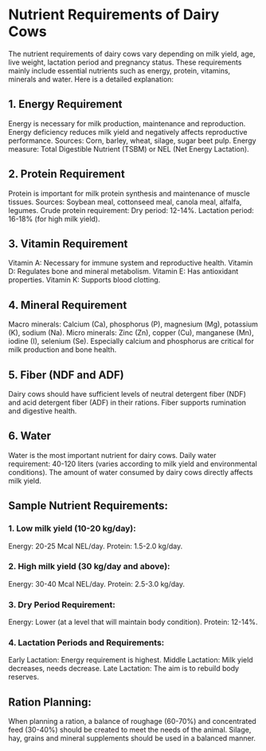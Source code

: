 # Nutrient Requirements of Dairy Cows
The nutrient requirements of dairy cows vary depending on milk yield, age, live weight, lactation period and pregnancy status. These requirements mainly include essential nutrients such as energy, protein, vitamins, minerals and water. 
Here is a detailed explanation:
## 1. Energy Requirement
Energy is necessary for milk production, maintenance and reproduction. Energy deficiency reduces milk yield and negatively affects reproductive performance.
Sources: Corn, barley, wheat, silage, sugar beet pulp.
Energy measure: Total Digestible Nutrient (TSBM) or NEL (Net Energy Lactation).
## 2. Protein Requirement
Protein is important for milk protein synthesis and maintenance of muscle tissues.
Sources: Soybean meal, cottonseed meal, canola meal, alfalfa, legumes.
Crude protein requirement:
Dry period: 12-14%.
Lactation period: 16-18% (for high milk yield).
## 3. Vitamin Requirement
Vitamin A: Necessary for immune system and reproductive health.
Vitamin D: Regulates bone and mineral metabolism.
Vitamin E: Has antioxidant properties.
Vitamin K: Supports blood clotting.
## 4. Mineral Requirement
Macro minerals: Calcium (Ca), phosphorus (P), magnesium (Mg), potassium (K), sodium (Na).
Micro minerals: Zinc (Zn), copper (Cu), manganese (Mn), iodine (I), selenium (Se).
Especially calcium and phosphorus are critical for milk production and bone health.
## 5. Fiber (NDF and ADF)
Dairy cows should have sufficient levels of neutral detergent fiber (NDF) and acid detergent fiber (ADF) in their rations.
Fiber supports rumination and digestive health.
## 6. Water
Water is the most important nutrient for dairy cows.
Daily water requirement: 40-120 liters (varies according to milk yield and environmental conditions).
The amount of water consumed by dairy cows directly affects milk yield.

## Sample Nutrient Requirements:
### 1. Low milk yield (10-20 kg/day):
Energy: 20-25 Mcal NEL/day.
Protein: 1.5-2.0 kg/day.
### 2. High milk yield (30 kg/day and above):
Energy: 30-40 Mcal NEL/day.
Protein: 2.5-3.0 kg/day.
### 3. Dry Period Requirement:
Energy: Lower (at a level that will maintain body condition).
Protein: 12-14%.
### 4. Lactation Periods and Requirements:
Early Lactation: Energy requirement is highest.
Middle Lactation: Milk yield decreases, needs decrease.
Late Lactation: The aim is to rebuild body reserves.

## Ration Planning:
When planning a ration, a balance of roughage (60-70%) and concentrated feed (30-40%) should be created to meet the needs of the animal. Silage, hay, grains and mineral supplements should be used in a balanced manner.